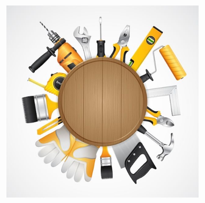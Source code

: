 ![construction](https://raw.githubusercontent.com/najmajinow/masi-hardware/refs/heads/main/contruction.JPG)
